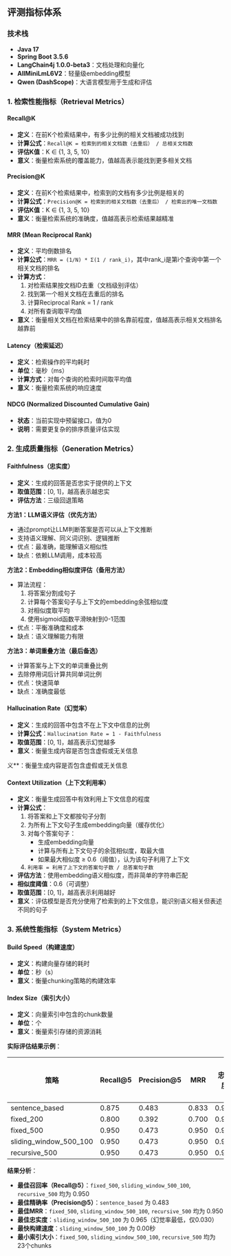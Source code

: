 ##  评测指标体系

###  技术栈

- **Java 17**
- **Spring Boot 3.5.6**
- **LangChain4j 1.0.0-beta3**：文档处理和向量化
- **AllMiniLmL6V2**：轻量级embedding模型
- **Qwen (DashScope)**：大语言模型用于生成和评估
  
### 1. 检索性能指标（Retrieval Metrics）

#### Recall@K
- **定义**：在前K个检索结果中，有多少比例的相关文档被成功找到
- **计算公式**：`Recall@K = 检索到的相关文档数（去重后） / 总相关文档数`
- **评估K值**：K ∈ {1, 3, 5, 10}
- **意义**：衡量检索系统的覆盖能力，值越高表示能找到更多相关文档

#### Precision@K
- **定义**：在前K个检索结果中，检索到的文档有多少比例是相关的
- **计算公式**：`Precision@K = 检索到的相关文档数（去重后） / 检索出的唯一文档数`
- **评估K值**：K ∈ {1, 3, 5, 10}
- **意义**：衡量检索系统的准确度，值越高表示检索结果越精准

#### MRR (Mean Reciprocal Rank)
- **定义**：平均倒数排名
- **计算公式**：`MRR = (1/N) * Σ(1 / rank_i)`，其中rank_i是第i个查询中第一个相关文档的排名
- **计算方式**：
  1. 对检索结果按文档ID去重（文档级别评估）
  2. 找到第一个相关文档在去重后的排名
  3. 计算Reciprocal Rank = 1 / rank
  4. 对所有查询取平均值
- **意义**：衡量相关文档在检索结果中的排名靠前程度，值越高表示相关文档排名越靠前

#### Latency（检索延迟）
- **定义**：检索操作的平均耗时
- **单位**：毫秒（ms）
- **计算方式**：对每个查询的检索时间取平均值
- **意义**：衡量检索系统的响应速度

#### NDCG (Normalized Discounted Cumulative Gain)
- **状态**：当前实现中预留接口，值为0
- **说明**：需要更复杂的排序质量评估实现

### 2. 生成质量指标（Generation Metrics）

#### Faithfulness（忠实度）
- **定义**：生成的回答是否忠实于提供的上下文
- **取值范围**：[0, 1]，越高表示越忠实
- **评估方法**：三级回退策略

**方法1：LLM语义评估（优先方法）**
- 通过prompt让LLM判断答案是否可以从上下文推断
- 支持语义理解、同义词识别、逻辑推断
- 优点：最准确，能理解语义相似性
- 缺点：依赖LLM调用，成本较高

**方法2：Embedding相似度评估（备用方法）**
- 算法流程：
  1. 将答案分割成句子
  2. 计算每个答案句子与上下文的embedding余弦相似度
  3. 对相似度取平均
  4. 使用sigmoid函数平滑映射到0-1范围
- 优点：平衡准确度和成本
- 缺点：语义理解能力有限

**方法3：单词重叠方法（最后备选）**
- 计算答案与上下文的单词重叠比例
- 去除停用词后计算共同单词比例
- 优点：快速简单
- 缺点：准确度最低

#### Hallucination Rate（幻觉率）
- **定义**：生成的回答中包含不在上下文中信息的比例
- **计算公式**：`Hallucination Rate = 1 - Faithfulness`
- **取值范围**：[0, 1]，越高表示幻觉越多
- **意义**：衡量生成内容是否包含虚假或无关信息

义**：衡量生成内容是否包含虚假或无关信息

#### Context Utilization（上下文利用率）
- **定义**：衡量生成回答中有效利用上下文信息的程度
- **计算公式**：
  1. 将答案和上下文都按句子分割
  2. 为所有上下文句子生成embedding向量（缓存优化）
  3. 对每个答案句子：
     - 生成embedding向量
     - 计算与所有上下文句子的余弦相似度，取最大值
     - 如果最大相似度 ≥ 0.6（阈值），认为该句子利用了上下文
  4. `利用率 = 利用了上下文的答案句子数 / 总答案句子数`
- **评估方法**：使用embedding语义相似度，而非简单的字符串匹配
- **相似度阈值**：0.6（可调整）
- **取值范围**：[0, 1]，越高表示利用越好
- **意义**：评估模型是否充分使用了检索到的上下文信息，能识别语义相关但表述不同的句子

### 3. 系统性能指标（System Metrics）

#### Build Speed（构建速度）
- **定义**：构建向量存储的耗时
- **单位**：秒（s）
- **意义**：衡量chunking策略的构建效率

#### Index Size（索引大小）
- **定义**：向量索引中包含的chunk数量
- **单位**：个
- **意义**：衡量索引存储的资源消耗

**实际评估结果示例**：

| 策略 | Recall@5 | Precision@5 | MRR | 忠实度 | 幻觉率 | 构建时间(s) | 索引大小 |
|------|----------|-------------|-----|--------|--------|-------------|----------|
| sentence_based | 0.875 | 0.483 | 0.833 | 0.900 | 0.100 | 0.02 | 32 |
| fixed_200 | 0.800 | 0.392 | 0.700 | 0.905 | 0.100 | 0.01 | 60 |
| fixed_500 | 0.950 | 0.473 | 0.950 | 0.960 | 0.030 | 0.01 | 23 |
| sliding_window_500_100 | 0.950 | 0.473 | 0.950 | 0.965 | 0.030 | 0.00 | 23 |
| recursive_500 | 0.950 | 0.473 | 0.950 | 0.940 | 0.060 | 0.01 | 23 |


**结果分析**：
- **最佳召回率（Recall@5）**：`fixed_500`, `sliding_window_500_100`, `recursive_500` 均为 0.950
- **最佳精确率（Precision@5）**：`sentence_based` 为 0.483
- **最佳MRR**：`fixed_500`, `sliding_window_500_100`, `recursive_500` 均为 0.950
- **最佳忠实度**：`sliding_window_500_100` 为 0.965（幻觉率最低，仅0.030）
- **最快构建速度**：`sliding_window_500_100` 为 0.00秒
- **最小索引大小**：`fixed_500`, `sliding_window_500_100`, `recursive_500` 均为 23个chunks

